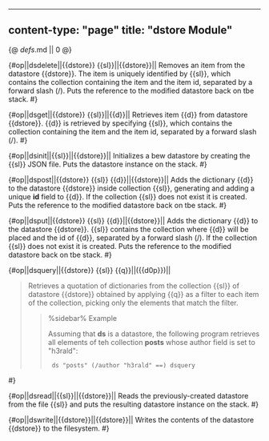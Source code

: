 -----
content-type: "page"
title: "dstore Module"
-----
{@ _defs_.md || 0 @}

{#op||dsdelete||{{dstore}} {{sl}}||{{dstore}}||
Removes an item from the datastore {{dstore}}. The item is uniquely identified by {{sl}}, which contains the collection containing the item and the item id, separated by a forward slash (/). Puts the reference to the modified datastore back on tbe stack.
#}

{#op||dsget||{{dstore}} {{sl}}||{{d}}||
Retrieves item {{d}} from datastore {{dstore}}. {{d}} is retrieved by specifying {{sl}}, which contains the collection containing the item and the item id, separated by a forward slash (/).
#}

{#op||dsinit||{{sl}}||{{dstore}}||
Initializes a bew datastore by creating the {{sl}} JSON file. Puts the datastore instance on the stack. #}

{#op||dspost||{{dstore}} {{sl}} {{d}}||{{dstore}}||
Adds the dictionary {{d}} to the datastore {{dstore}} inside collection {{sl}}, generating and adding a unique **id** field to {{d}}. If the collection {{sl}} does not exist it is created. Puts the reference to the modified datastore back on tbe stack.
#}

{#op||dsput||{{dstore}} {{sl}} {{d}}||{{dstore}}||
Adds the dictionary {{d}} to the datastore {{dstore}}. {{sl}} contains the collection where {{d}} will be placed and the id of {{d}}, separated by a forward slash (/). If the collection {{sl}} does not exist it is created. Puts the reference to the modified datastore back on tbe stack.
#}

{#op||dsquery||{{dstore}} {{sl}} {{q}}||({{d0p}})||
> Retrieves a quotation of dictionaries from the collection {{sl}} of datastore {{dstore}} obtained by applying {{q}} as a filter to each item of the collection, picking only the elements that match the filter.
>
> > %sidebar%
> > Example
> >
> > Assuming that **ds** is a datastore, the following program retrieves all elements of teh collection **posts** whose author field is set to "h3rald":
> >
> >      ds "posts" (/author "h3rald" ==) dsquery
#}

{#op||dsread||{{sl}}||{{dstore}}||
Reads the previously-created datastore from the file {{sl}} and puts the resulting datastore instance on the stack.
#}

{#op||dswrite||{{dstore}}||{{dstore}}||
Writes the contents of the datastore {{dstore}} to the filesystem.
#}


